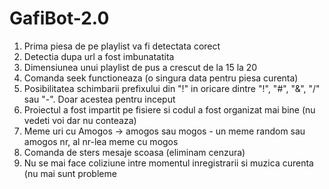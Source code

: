 # GafiBot-2.0

1. Prima piesa de pe playlist va fi detectata corect
2. Detectia dupa url a fost imbunatatita
3. Dimensiunea unui playlist de pus a crescut de la 15 la 20
4. Comanda seek functioneaza (o singura data pentru piesa curenta)
5. Posibilitatea schimbarii prefixului din "!" in oricare dintre "!", "#", "&", "/" sau "-". Doar acestea pentru inceput 
6. Proiectul a fost impartit pe fisiere si codul a fost organizat mai bine (nu vedeti voi dar nu conteaza)
7. Meme uri cu Amogos -> amogos sau mogos - un meme random sau amogos nr, al nr-lea meme cu mogos
8. Comanda de sters mesaje scoasa (eliminam cenzura)
9. Nu se mai face coliziune intre momentul inregistrarii si muzica curenta (nu mai sunt probleme
